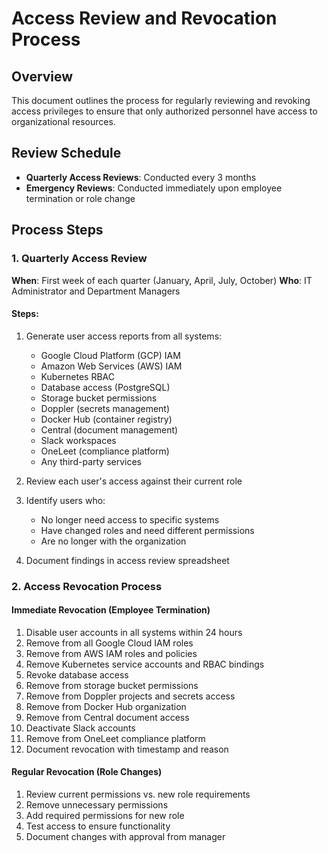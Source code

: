 # Access Review and Revocation Process

## Overview
This document outlines the process for regularly reviewing and revoking access privileges to ensure that only authorized personnel have access to organizational resources.

## Review Schedule
- **Quarterly Access Reviews**: Conducted every 3 months
- **Emergency Reviews**: Conducted immediately upon employee termination or role change

## Process Steps

### 1. Quarterly Access Review
**When**: First week of each quarter (January, April, July, October)
**Who**: IT Administrator and Department Managers

#### Steps:
1. Generate user access reports from all systems:
   - Google Cloud Platform (GCP) IAM
   - Amazon Web Services (AWS) IAM
   - Kubernetes RBAC
   - Database access (PostgreSQL)
   - Storage bucket permissions
   - Doppler (secrets management)
   - Docker Hub (container registry)
   - Central (document management)
   - Slack workspaces
   - OneLeet (compliance platform)
   - Any third-party services

2. Review each user's access against their current role
3. Identify users who:
   - No longer need access to specific systems
   - Have changed roles and need different permissions
   - Are no longer with the organization

4. Document findings in access review spreadsheet

### 2. Access Revocation Process

#### Immediate Revocation (Employee Termination)
1. Disable user accounts in all systems within 24 hours
2. Remove from all Google Cloud IAM roles
3. Remove from AWS IAM roles and policies
4. Remove Kubernetes service accounts and RBAC bindings
5. Revoke database access
6. Remove from storage bucket permissions
7. Remove from Doppler projects and secrets access
8. Remove from Docker Hub organization
9. Remove from Central document access
10. Deactivate Slack accounts
11. Remove from OneLeet compliance platform
12. Document revocation with timestamp and reason

#### Regular Revocation (Role Changes)
1. Review current permissions vs. new role requirements
2. Remove unnecessary permissions
3. Add required permissions for new role
4. Test access to ensure functionality
5. Document changes with approval from manager